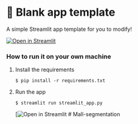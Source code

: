 # 🎈 Blank app template

A simple Streamlit app template for you to modify!

[![Open in Streamlit](https://static.streamlit.io/badges/streamlit_badge_black_white.svg)](https://blank-app-template.streamlit.app/)

### How to run it on your own machine

1. Install the requirements

   ```
   $ pip install -r requirements.txt
   ```

2. Run the app

   ```
   $ streamlit run streamlit_app.py
   ```
   [![Open in Streamlit](https://ncmbtiomyehesk998rxfil.streamlit.app/)
#   M a l l - s e g m e n t a t i o n 
 
 
